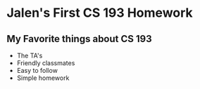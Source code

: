 # Jalen's First CS 193 Homework

## My Favorite things about CS 193
- The TA's
- Friendly classmates
- Easy to follow
- Simple homework
